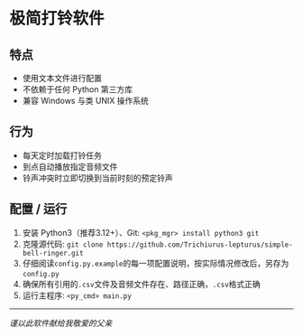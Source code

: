 # 极简打铃软件

## 特点

- 使用文本文件进行配置
- 不依赖于任何 Python 第三方库
- 兼容 Windows 与类 UNIX 操作系统

## 行为

- 每天定时加载打铃任务
- 到点自动播放指定音频文件
- 铃声冲突时立即切换到当前时刻的预定铃声

## 配置 / 运行

1. 安装 Python3（推荐3.12+）、Git: `<pkg_mgr> install python3 git`
2. 克隆源代码: `git clone https://github.com/Trichiurus-lepturus/simple-bell-ringer.git`
3. 仔细阅读`config.py.example`的每一项配置说明，按实际情况修改后，另存为`config.py`
4. 确保所有引用的`.csv`文件及音频文件存在、路径正确，`.csv`格式正确
5. 运行主程序: `<py_cmd> main.py`

---

*谨以此软件献给我敬爱的父亲*
